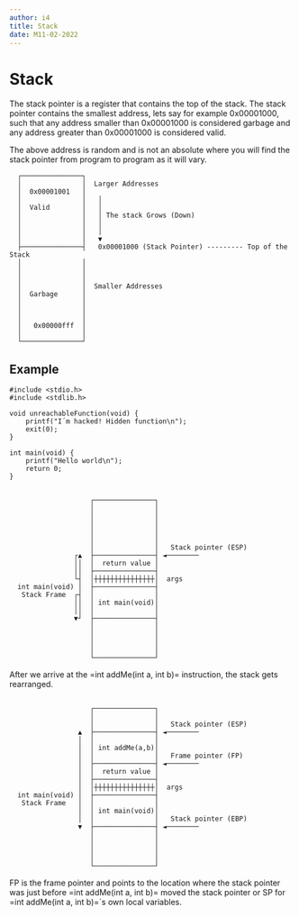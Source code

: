 ```yaml
---
author: i4
title: Stack
date: M11-02-2022
---
```

# Stack
The stack pointer is a register that contains the top of the stack. The stack pointer contains the smallest address, lets say for example 0x00001000, such that any address smaller than 0x00001000 is considered garbage and any address greater than 0x00001000 is considered valid.

The above address is random and is not an absolute where you will find the stack pointer from program to program as it will vary.

```
  ┌───────────────┐
  │               │  Larger Addresses
  │  0x00001001   │
  │               │   │
  │  Valid        │   │
  │               │   │ The stack Grows (Down)
  │               │   │
  │               │   │
  │               │   ▼
  ├───────────────┤   0x00001000 (Stack Pointer) --------- Top of the Stack
  │               │
  │               │
  │               │
  │               │  Smaller Addresses
  │  Garbage      │
  │               │
  │               │
  │               │
  │   0x00000fff  │
  │               │
  └───────────────┘
```

## Example
```
#include <stdio.h>
#include <stdlib.h>

void unreachableFunction(void) {
    printf("I´m hacked! Hidden function\n");
    exit(0);
}

int main(void) {
    printf("Hello world\n");
    return 0;
}
```

```

                    ┌───────────────┐
                    │               │
                    │               │
                    │               │
                    │               │
                    │               │
                    │               │   Stack pointer (ESP)
                ┌▲  ├───────────────┤ ◄────────
                ││  │  return value │
                ││  ├───────────────┤
                └┤  │┼┼┼┼┼┼┼┼┼┼┼┼┼┼┼│  args
  int main(void) │  ├───────────────┤
   Stack Frame  ┌┤  │               │
                ││  │ int main(void)│
                ││  │               │
                ▼┘  ├───────────────┤
                    │               │
                    │               │
                    │               │
                    │               │
                    └───────────────┘
```

After we arrive at the =int addMe(int a, int b)= instruction, the stack gets rearranged.

```

                    ┌───────────────┐
                    │               │
                    │               │   Stack pointer (ESP)
                 ▲  ├───────────────┤ ◄────────
                 │  │               │
                 │  │ int addMe(a,b)│
                 │  │               │   Frame pointer (FP)
                 │  ├───────────────┤ ◄────────
                 │  │  return value │
                 │  ├───────────────┤
                 │  │┼┼┼┼┼┼┼┼┼┼┼┼┼┼┼│  args
  int main(void) │  ├───────────────┤
   Stack Frame   │  │               │
                 │  │ int main(void)│
                 │  │               │   Stack pointer (EBP)
                 ▼  ├───────────────┤ ◄────────
                    │               │
                    │               │
                    │               │
                    │               │
                    └───────────────┘
```

FP is the frame pointer and points to the location where the stack pointer was just before =int addMe(int a, int b)= moved the stack pointer or SP for =int addMe(int a, int b)=´s own local variables.

